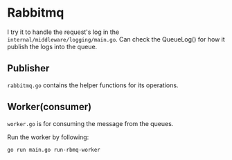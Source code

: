 # Rabbitmq

I try it to handle the request's log in the `internal/middleware/logging/main.go`.
Can check the QueueLog() for how it publish the logs into the queue.

## Publisher
`rabbitmq.go` contains the helper functions for its operations.

## Worker(consumer)
`worker.go` is for consuming the message from the queues.

Run the worker by following:
```
go run main.go run-rbmq-worker
```
